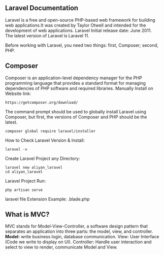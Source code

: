 ## Laravel Documentation

Laravel is a free and open-source PHP-based web framework for building web applications.It was created by Taylor Otwell and intended for the development of web applications.
Laravel Initial release date: June 2011.
The latest version of Laravel is Laravel 11.

Before working with Laravel, you need two things: first, Composer; second, PHP.


## Composer 

Composer is an application-level dependency manager for the PHP programming language that provides a standard format for managing dependencies of PHP software and required libraries.
Manually Install on Website link:
```
https://getcomposer.org/download/
```

The command prompt should be used to globally install Laravel using Composer, but first, the versions of Composer and PHP should be the latest.

```
composer global require laravel/installer
```

How to Check Laravel Version & Install:
```
laravel -v 
```

Create Laravel Project any Directory:
```
laravel new aliyan_laravel
cd aliyan_laravel
```

Laravel Project Run:
```
php artisan serve
```

laravel file Extension Example:
.blade.php


## What is MVC?

MVC stands for Model-View-Controller, a software design pattern that separates an application into three parts: the model, view, and controller. 
<b>Model:</b> write business login, database communication.
View: User Interface (Code we write to display on UI).
Controller: Handle user interaction  and select to view to render, communicate Model and View.